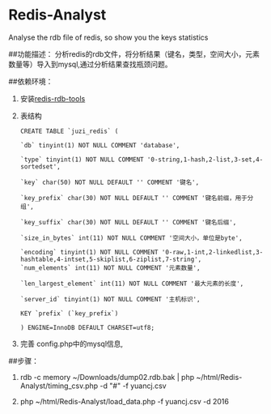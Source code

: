# Redis-Analyst
Analyse the rdb file of redis, so show you the keys  statistics

##功能描述：
    分析redis的rdb文件，将分析结果（键名，类型，空间大小，元素数量等）导入到mysql,通过分析结果查找瓶颈问题。

##依赖环境：
1.  安装[redis-rdb-tools](https://github.com/happyjuzi/Redis-Analyst/wiki/tutorial)

2.  表结构
     
        CREATE TABLE `juzi_redis` (

        `db` tinyint(1) NOT NULL COMMENT 'database',
    
        `type` tinyint(1) NOT NULL COMMENT '0-string,1-hash,2-list,3-set,4-sortedset',
    
        `key` char(50) NOT NULL DEFAULT '' COMMENT '键名',
    
        `key_prefix` char(30) NOT NULL DEFAULT '' COMMENT '键名前缀，用于分组',
    
        `key_suffix` char(30) NOT NULL DEFAULT '' COMMENT '键名后缀',
    
        `size_in_bytes` int(11) NOT NULL COMMENT '空间大小，单位是byte',
    
        `encoding` tinyint(1) NOT NULL COMMENT '0-raw,1-int,2-linkedlist,3-hashtable,4-intset,5-skiplist,6-ziplist,7-string',
        `num_elements` int(11) NOT NULL COMMENT '元素数量',
    
        `len_largest_element` int(11) NOT NULL COMMENT '最大元素的长度',
    
        `server_id` tinyint(1) NOT NULL COMMENT '主机标识',
    
        KEY `prefix` (`key_prefix`)
    
        ) ENGINE=InnoDB DEFAULT CHARSET=utf8;

3. 完善 config.php中的mysql信息,

##步骤：

1.   rdb -c memory ~/Downloads/dump02.rdb.bak | php ~/html/Redis-Analyst/timing_csv.php -d "#" -f yuancj.csv

2.   php ~/html/Redis-Analyst/load_data.php -f yuancj.csv -d 2016


